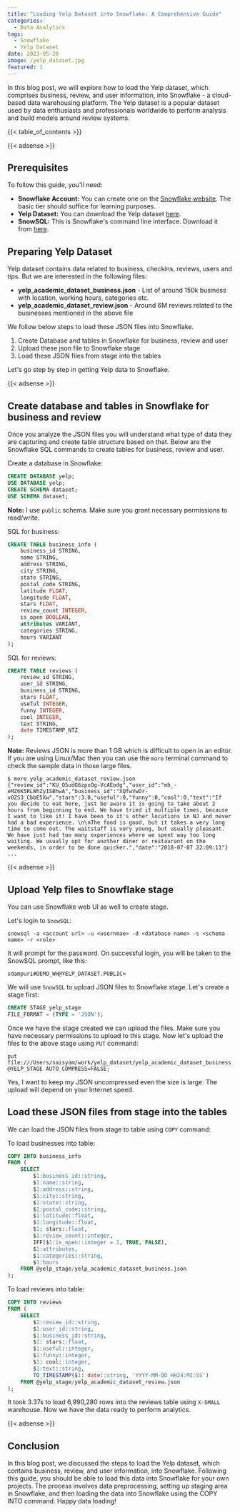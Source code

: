 ```yaml
---
title: "Loading Yelp Dataset into Snowflake: A Comprehensive Guide"
categories:
  - Data Analytics
tags:
  - Snowflake
  - Yelp Dataset
date: 2023-05-28
image: /yelp_dataset.jpg
featured: 1
---
```

In this blog post, we will explore how to load the Yelp dataset, which comprises business, review, and user information, into Snowflake - a cloud-based data warehousing platform. The Yelp dataset is a popular dataset used by data enthusiasts and professionals worldwide to perform analysis and build models around review systems. 

{{< table_of_contents >}}

{{< adsense >}}

## Prerequisites
To follow this guide, you'll need:

* **Snowflake Account:** You can create one on the [Snowflake website](https://snowflake.com). The basic tier should suffice for learning purposes.
* **Yelp Dataset:** You can download the Yelp dataset [here](https://www.yelp.com/dataset).
* **SnowSQL:** This is Snowflake's command line interface. Download it from [here](https://docs.snowflake.com/en/user-guide/snowsql-install-config.html).

## Preparing Yelp Dataset
Yelp dataset contains data related to business, checkins, reviews, users and tips. But we are interested in the following files:
* **yelp_academic_dataset_business.json** - List of around 150k business with location, working hours, categories etc.
* **yelp_academic_dataset_review.json** - Around 6M reviews related to the businesses mentioned in the above file

We follow below steps to load these JSON files into Snowflake.
1. Create Database and tables in Snowflake for business, review and user
2. Upload these json file to Snowflake stage
3. Load these JSON files from stage into the tables

Let's go step by step in getting Yelp data to Snowflake.

{{< adsense >}}

## Create database and tables in Snowflake for business and review
Once you analyze the JSON files you will understand what type of data they are capturing and create table structure based on that. Below are the Snowflake SQL commands to create tables for business, review and user.

Create a database in Snowflake:

```SQL
CREATE DATABASE yelp;
USE DATABASE yelp;
CREATE SCHEMA dataset;
USE SCHEMA dataset;
```
**Note:** I use `public` schema. Make sure you grant necessary permissions to read/write. 

SQL for business:

```SQL
CREATE TABLE business_info (
    business_id STRING,
    name STRING,
    address STRING,
    city STRING,
    state STRING,
    postal_code STRING,
    latitude FLOAT,
    longitude FLOAT,
    stars FLOAT,
    review_count INTEGER,
    is_open BOOLEAN,
    attributes VARIANT,
    categories STRING,
    hours VARIANT
);
```
SQL for reviews:

```SQL
CREATE TABLE reviews (
    review_id STRING,
    user_id STRING,
    business_id STRING,
    stars FLOAT,
    useful INTEGER,
    funny INTEGER,
    cool INTEGER,
    text STRING,
    date TIMESTAMP_NTZ
);
```

**Note:** Reviews JSON is more than 1 GB which is difficult to open in an editor. If you are using Linux/Mac then you can use the `more` terminal command to check the sample data in those large files.

```shell
$ more yelp_academic_dataset_review.json
{"review_id":"KU_O5udG6zpxOg-VcAEodg","user_id":"mh_-eMZ6K5RLWhZyISBhwA","business_id":"XQfwVwDr-v0ZS3_CbbE5Xw","stars":3.0,"useful":0,"funny":0,"cool":0,"text":"If you decide to eat here, just be aware it is going to take about 2 hours from beginning to end. We have tried it multiple times, because I want to like it! I have been to it's other locations in NJ and never had a bad experience. \n\nThe food is good, but it takes a very long time to come out. The waitstaff is very young, but usually pleasant. We have just had too many experiences where we spent way too long waiting. We usually opt for another diner or restaurant on the weekends, in order to be done quicker.","date":"2018-07-07 22:09:11"}
...
```

{{< adsense >}}

## Upload Yelp files to Snowflake stage
You can use Snowflake web UI as well to create stage.

Let's login to `SnowSQL`:

```shell
snowsql -a <account url> -u <usernmae> -d <database name> -s <schema name> -r <role>
```
It will prompt for the password. On successful login, you will be taken to the SnowSQL prompt, like this:

```shell
sdampuri#DEMO_WH@YELP_DATASET.PUBLIC>
```
We will use `SnowSQL` to upload JSON files to Snowflake stage. Let's create a stage first:

```SQL
CREATE STAGE yelp_stage
FILE_FORMAT = (TYPE = 'JSON');
```
Once we have the stage created we can upload the files. Make sure you have necessary permissions to upload to this stage. 
Now let's upload the files to the above stage using `PUT` command:

```shell
put file:///Users/saisyam/work/yelp_dataset/yelp_academic_dataset_business.json @YELP_STAGE AUTO_COMPRESS=FALSE;
```
Yes, I want to keep my JSON uncompressed even the size is large. The upload will depend on your Internet speed.

## Load these JSON files from stage into the tables
We can load the JSON files from stage to table using `COPY` command:

To load businesses into table:

```SQL
COPY INTO business_info
FROM (
    SELECT 
        $1:business_id::string,
        $1:name::string,
        $1:address::string,
        $1:city::string,
        $1:state::string,
        $1:postal_code::string,
        $1:latitude::float,
        $1:longitude::float,
        $1: stars::float,
        $1:review_count::integer,
        IFF($1:is_open::integer = 1, TRUE, FALSE),
        $1:attributes,
        $1:categories::string,
        $1:hours
    FROM @yelp_stage/yelp_academic_dataset_business.json
);
```
To load reviews into table:
```SQL
COPY INTO reviews
FROM (
    SELECT 
        $1:review_id::string,
        $1:user_id::string,
        $1:business_id::string,
        $1: stars::float,
        $1:useful::integer,
        $1:funny::integer,
        $1: cool::integer,
        $1:text::string,
        TO_TIMESTAMP($1: date::string, 'YYYY-MM-DD HH24:MI:SS')
    FROM @yelp_stage/yelp_academic_dataset_review.json
);
```
It took 3.37s to load 6,990,280 rows into the reviews table using `X-SMALL` warehouse. Now we have the data ready to perform analytics.

{{< adsense >}}

## Conclusion
In this blog post, we discussed the steps to load the Yelp dataset, which contains business, review, and user information, into Snowflake. Following this guide, you should be able to load this data into Snowflake for your own projects. The process involves data preprocessing, setting up staging area in Snowflake, and then loading the data into Snowflake using the COPY INTO command. Happy data loading!